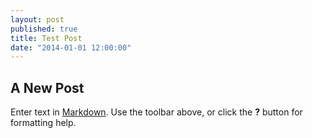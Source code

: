 ```yaml
---
layout: post
published: true
title: Test Post
date: "2014-01-01 12:00:00"
---
```


## A New Post

Enter text in [Markdown](http://daringfireball.net/projects/markdown/). Use the toolbar above, or click the **?** button for formatting help.